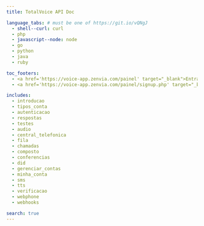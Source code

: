 ```yaml
---
title: TotalVoice API Doc

language_tabs: # must be one of https://git.io/vQNgJ
  - shell--curl: curl
  - php
  - javascript--node: node
  - go
  - python
  - java
  - ruby

toc_footers:
  - <a href='https://voice-app.zenvia.com/painel' target="_blank">Entrar</a>
  - <a href='https://voice-app.zenvia.com/painel/signup.php' target="_blank">Criar Conta</a>

includes:
  - introducao
  - tipos_conta
  - autenticacao
  - respostas
  - testes
  - audio
  - central_telefonica
  - fila
  - chamadas
  - composto
  - conferencias
  - did
  - gerenciar_contas
  - minha_conta
  - sms
  - tts
  - verificacao
  - webphone
  - webhooks

search: true
---
```




